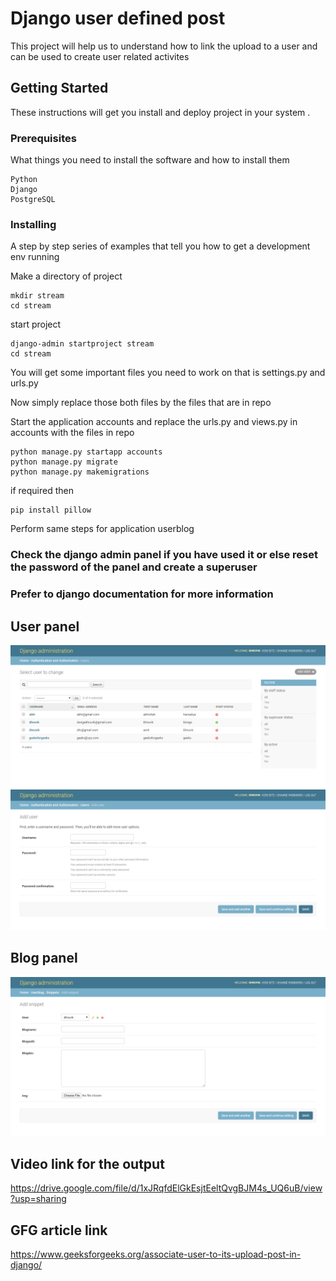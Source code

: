 # Django user defined post

This project will help us to understand how to link the upload to a user and can be used to create user related activites

## Getting Started

These instructions will get you install and deploy project in your system .

### Prerequisites

What things you need to install the software and how to install them

```
Python
Django
PostgreSQL
```

### Installing

A step by step series of examples that tell you how to get a development env running

Make a directory of project
```
mkdir stream
cd stream
```
start project
```
django-admin startproject stream
cd stream
```
You will get some important files you need to work on that is settings.py and urls.py

Now simply replace those both files by the files that are in repo

Start the application accounts and replace the urls.py and views.py in accounts with the files in repo
```
python manage.py startapp accounts
python manage.py migrate
python manage.py makemigrations

```

if required then
```
pip install pillow
```

Perform same steps for application userblog


### Check the django admin panel if you have used it or else reset the password of the panel and create a superuser

### Prefer to django documentation for more information

## User panel
![](screencapture-127-0-0-1-8000-admin-auth-user-2020-01-12-14_05_56.png)
![](screencapture-127-0-0-1-8000-admin-auth-user-add-2020-01-12-14_06_26.png)
## Blog panel
![](screencapture-127-0-0-1-8000-admin-userblog-snippet-add-2020-01-12-12_41_03.png)

## Video link for the  output
https://drive.google.com/file/d/1xJRqfdElGkEsjtEeltQvgBJM4s_UQ6uB/view?usp=sharing
## GFG article link
https://www.geeksforgeeks.org/associate-user-to-its-upload-post-in-django/
